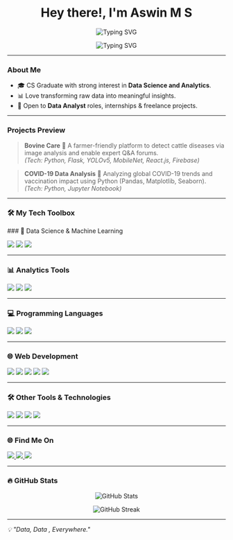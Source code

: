 <h1 align="center">Hey there!, I'm Aswin M S</h1>
<p align="center">
  <img src="https://readme-typing-svg.demolab.com?font=Fira+Code&pause=1000&color=F7F7F7&width=435&lines=Welcome+to+my+GitHub+Profile!!" alt="Typing SVG" />
</p>

<p align="center">
  <img src="https://readme-typing-svg.demolab.com?font=Fira+Code&pause=1000&color=F7F7F7&center=true&vCenter=true&width=500&lines=Aspiring+Data+Analyst;SQL+Enthusiast;Python+Learner" alt="Typing SVG" />
</p>




---

###  About Me
- 🎓 CS Graduate with strong interest in **Data Science and Analytics**.
- 📊 Love transforming raw data into meaningful insights.
- 🚀 Open to **Data Analyst** roles, internships & freelance projects.

---

###  Projects Preview
>  **Bovine Care**  🐄
A farmer-friendly platform to detect cattle diseases via image analysis and enable expert Q&A forums.  
*(Tech: Python, Flask, YOLOv5, MobileNet, React.js, Firebase)*

>  **COVID-19 Data Analysis**  🦠
Analyzing global COVID-19 trends and vaccination impact using Python (Pandas, Matplotlib, Seaborn).  
*(Tech: Python, Jupyter Notebook)*

---

### 🛠️ My Tech Toolbox
<p>
 ### 🧠 Data Science & Machine Learning
<p>
 <img src="https://img.shields.io/badge/NumPy-013243?style=for-the-badge&logo=numpy&logoColor=white"/>
  <img src="https://img.shields.io/badge/Pandas-150458?style=for-the-badge&logo=pandas&logoColor=white"/>
  <img src="https://img.shields.io/badge/Matplotlib-11557C?style=for-the-badge&logo=plotly&logoColor=white"/>
</p>

---

### 📊 Analytics Tools
<p>
  <img src="https://img.shields.io/badge/SQL-4479A1?style=for-the-badge&logo=mysql&logoColor=white"/>
  <img src="https://img.shields.io/badge/Tableau-E97627?style=for-the-badge&logo=tableau&logoColor=white"/>
  <img src="https://img.shields.io/badge/Excel-217346?style=for-the-badge&logo=microsoft-excel&logoColor=white"/>
</p>

---

### 💻 Programming Languages
<p>
  <img src="https://img.shields.io/badge/Python-3776AB?style=for-the-badge&logo=python&logoColor=white"/>
  <img src="https://img.shields.io/badge/C-00599C?style=for-the-badge&logo=c&logoColor=white"/>
  <img src="https://img.shields.io/badge/R-276DC3?style=for-the-badge&logo=r&logoColor=white"/>
</p>

---

### 🌐 Web Development
<p>
  <img src="https://img.shields.io/badge/HTML5-E34F26?style=for-the-badge&logo=html5&logoColor=white"/>
  <img src="https://img.shields.io/badge/CSS3-1572B6?style=for-the-badge&logo=css3&logoColor=white"/>
  <img src="https://img.shields.io/badge/JavaScript-F7DF1E?style=for-the-badge&logo=javascript&logoColor=black"/>
  <img src="https://img.shields.io/badge/React-61DAFB?style=for-the-badge&logo=react&logoColor=black"/>
  <img src="https://img.shields.io/badge/Flask-000000?style=for-the-badge&logo=flask&logoColor=white"/>
</p>

---

### 🛠️ Other Tools & Technologies
<p>
  <img src="https://img.shields.io/badge/Git-F05032?style=for-the-badge&logo=git&logoColor=white"/>
  <img src="https://img.shields.io/badge/GitHub-181717?style=for-the-badge&logo=github&logoColor=white"/>
  <img src="https://img.shields.io/badge/Linux-FCC624?style=for-the-badge&logo=linux&logoColor=black"/>
  <img src="https://img.shields.io/badge/Firebase-FFCA28?style=for-the-badge&logo=firebase&logoColor=black"/>
</p>

</p>

---

### 🌐 Find Me On
<p>
  <a href="msaswin175@gmail.com">
    <img src="https://img.shields.io/badge/Gmail-D14836?style=for-the-badge&logo=gmail&logoColor=white"/>
  </a>
  <a href="www.linkedin.com/in/aswinms175">
    <img src="https://img.shields.io/badge/LinkedIn-0A66C2?style=for-the-badge&logo=linkedin&logoColor=white"/>
  </a>
  <a href="https://www.kaggle.com/aswinms666">
    <img src="https://img.shields.io/badge/Kaggle-20BEFF?style=for-the-badge&logo=kaggle&logoColor=white"/>
  </a>
</p>

---

### 🔥 GitHub Stats
<p align="center">
  <img src="https://github-readme-stats.vercel.app/api?username=Aswin-MS&show_icons=true&theme=radical" alt="GitHub Stats" />
</p>
<p align="center">
  <img src="https://github-readme-streak-stats.herokuapp.com/?user=yourgithubusername&theme=radical" alt="GitHub Streak" />
</p>

---

*💡 "Data, Data , Everywhere."*
